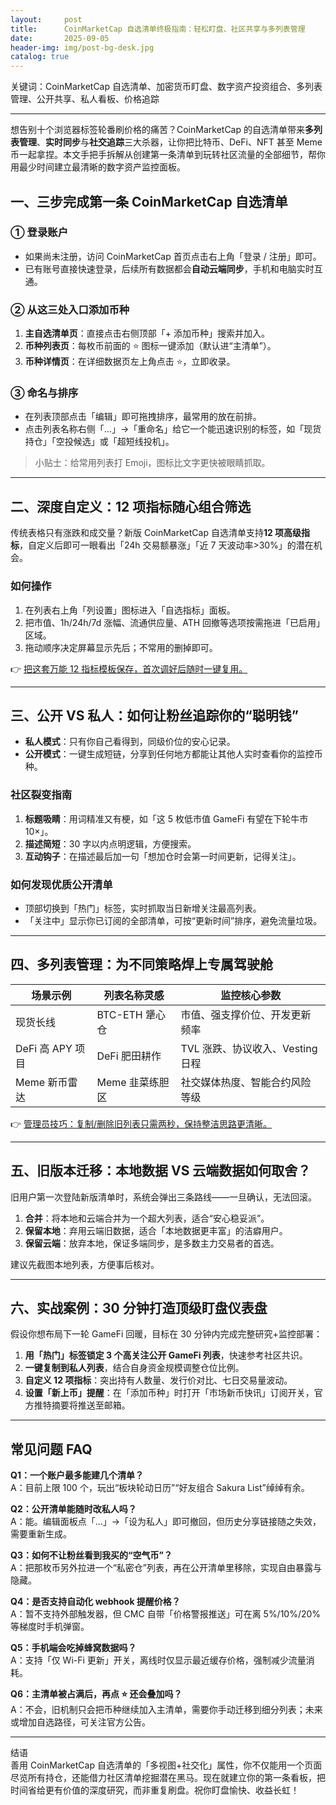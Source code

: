 ```yaml
---
layout:     post
title:      CoinMarketCap 自选清单终极指南：轻松盯盘、社区共享与多列表管理
date:       2025-09-05
header-img: img/post-bg-desk.jpg
catalog: true
---
```


关键词：CoinMarketCap 自选清单、加密货币盯盘、数字资产投资组合、多列表管理、公开共享、私人看板、价格追踪

---

想告别十个浏览器标签轮番刷价格的痛苦？CoinMarketCap 的自选清单带来**多列表管理**、**实时同步**与**社交追踪**三大杀器，让你把比特币、DeFi、NFT 甚至 Meme 币一起拿捏。本文手把手拆解从创建第一条清单到玩转社区流量的全部细节，帮你用最少时间建立最清晰的数字资产监控面板。

## 一、三步完成第一条 CoinMarketCap 自选清单

### ① 登录账户
- 如果尚未注册，访问 CoinMarketCap 首页点击右上角「登录 / 注册」即可。
- 已有账号直接快速登录，后续所有数据都会**自动云端同步**，手机和电脑实时互通。

### ② 从这三处入口添加币种
1. **主自选清单页**：直接点击右侧顶部「+ 添加币种」搜索并加入。
2. **币种列表页**：每枚币前面的 ⭐️ 图标一键添加（默认进“主清单”）。
3. **币种详情页**：在详细数据页左上角点击 ⭐️，立即收录。

### ③ 命名与排序
- 在列表顶部点击「编辑」即可拖拽排序，最常用的放在前排。
- 点击列表名称右侧「…」→「重命名」给它一个能迅速识别的标签，如「现货持仓」「空投候选」或「超短线投机」。

> 小贴士：给常用列表打 Emoji，图标比文字更快被眼睛抓取。

---

## 二、深度自定义：12 项指标随心组合筛选

传统表格只有涨跌和成交量？新版 CoinMarketCap 自选清单支持**12 项高级指标**，自定义后即可一眼看出「24h 交易额暴涨」「近 7 天波动率>30%」的潜在机会。

### 如何操作
1. 在列表右上角「列设置」图标进入「自选指标」面板。
2. 把市值、1h/24h/7d 涨幅、流通供应量、ATH 回撤等选项按需拖进「已启用」区域。
3. 拖动顺序决定屏幕显示先后；不常用的删掉即可。

👉 [把这套万能 12 指标模板保存，首次调好后随时一键复用。](https://okxdog.com/)

---

## 三、公开 VS 私人：如何让粉丝追踪你的“聪明钱”

- **私人模式**：只有你自己看得到，同级价位的安心记录。
- **公开模式**：一键生成短链，分享到任何地方都能让其他人实时查看你的监控币种。

### 社区裂变指南
1. **标题吸睛**：用词精准又有梗，如「这 5 枚低市值 GameFi 有望在下轮牛市 10×」。
2. **描述简短**：30 字以内点明逻辑，方便搜索。
3. **互动钩子**：在描述最后加一句「想加仓时会第一时间更新，记得关注」。

### 如何发现优质公开清单
- 顶部切换到「热门」标签，实时抓取当日新增关注最高列表。
- 「关注中」显示你已订阅的全部清单，可按“更新时间”排序，避免流量垃圾。

---

## 四、多列表管理：为不同策略焊上专属驾驶舱

| 场景示例 | 列表名称灵感 | 监控核心参数 |
| --- | --- | --- |
| 现货长线 | BTC-ETH 犟心仓 | 市值、强支撑价位、开发更新频率 |
| DeFi 高 APY 项目 | DeFi 肥田耕作 | TVL 涨跌、协议收入、Vesting 日程 |
| Meme 新币雷达 | Meme 韭菜练胆区 | 社交媒体热度、智能合约风险等级 |

👉 [管理员技巧：复制/删除旧列表只需两秒，保持整洁思路更清晰。](https://okxdog.com/)

---

## 五、旧版本迁移：本地数据 VS 云端数据如何取舍？

旧用户第一次登陆新版清单时，系统会弹出三条路线——一旦确认，无法回滚。

1. **合并**：将本地和云端合并为一个超大列表，适合“安心稳妥派”。
2. **保留本地**：弃用云端旧数据，适合「本地数据更丰富」的洁癖用户。
3. **保留云端**：放弃本地，保证多端同步，是多数主力交易者的首选。

建议先截图本地列表，方便事后核对。

---

## 六、实战案例：30 分钟打造顶级盯盘仪表盘

假设你想布局下一轮 GameFi 回暖，目标在 30 分钟内完成完整研究+监控部署：

1. **用「热门」标签锁定 3 个高关注公开 GameFi 列表**，快速参考社区共识。
2. **一键复制到私人列表**，结合自身资金规模调整仓位比例。
3. **自定义 12 项指标**：突出持有人数量、发行价对比、七日交易量波动。
4. **设置「新上币」提醒**：在「添加币种」时打开「市场新币快讯」订阅开关，官方推特摘要将推送至邮箱。

---

## 常见问题 FAQ

**Q1：一个账户最多能建几个清单？**  
A：目前上限 100 个，玩出“板块轮动日历”“好友组合 Sakura List”绰绰有余。

**Q2：公开清单能随时改私人吗？**  
A：能。编辑面板点「…」→「设为私人」即可撤回，但历史分享链接随之失效，需要重新生成。

**Q3：如何不让粉丝看到我买的“空气币”？**  
A：把那枚币另外拉进一个“私密仓”列表，再在公开清单里移除，实现自由暴露与隐藏。

**Q4：是否支持自动化 webhook 提醒价格？**  
A：暂不支持外部触发器，但 CMC 自带「价格警报推送」可在离 5%/10%/20% 等梯度时手机弹窗。

**Q5：手机端会吃掉蜂窝数据吗？**  
A：支持「仅 Wi-Fi 更新」开关，离线时仅显示最近缓存价格，强制减少流量消耗。

**Q6：主清单被占满后，再点 ⭐️ 还会叠加吗？**  
A：不会，旧机制只会把币种继续加入主清单，需要你手动迁移到细分列表；未来或增加自选路径，可关注官方公告。

---

结语  
善用 CoinMarketCap 自选清单的「多视图+社交化」属性，你不仅能用一个页面尽览所有持仓，还能借力社区清单挖掘潜在黑马。现在就建立你的第一条看板，把时间省给更有价值的深度研究，而非重复刷盘。祝你盯盘愉快、收益长虹！